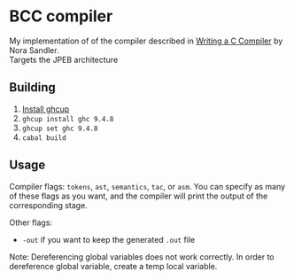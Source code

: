 # BCC compiler

My implementation of of the compiler described in [Writing a C Compiler](https://nostarch.com/writing-c-compiler) by Nora Sandler.  
Targets the JPEB architecture

## Building

1. [Install ghcup](https://www.haskell.org/ghcup/install/)
2. `ghcup install ghc 9.4.8`
3. `ghcup set ghc 9.4.8`
4. `cabal build`

## Usage

Compiler flags: `tokens`, `ast`, `semantics`, `tac`, or `asm`. 
You can specify as many of these flags as you want, and the compiler will print
the output of the corresponding stage. 


Other flags: 
- `-out` if you want to keep the generated `.out` file

Note: 
Dereferencing global variables does not work correctly. In order to dereference global variable, create a temp local variable.  
